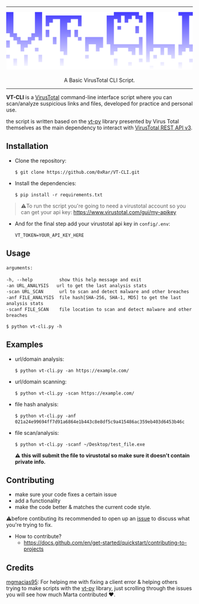 <hr />
<p align="center">
    <img src="https://github.com/0xRar/VT-CLI/raw/main/images/logo.png" width=600px>
    <br />
    <br />
    A Basic VirusTotal CLI Script.
</p>
<hr />


**VT-CLI** is a [VirusTotal] command-line interface script where
you can scan/analyze suspicious links and files, developed for practice and personal use. 

the script is written based on the [vt-py] library presented by Virus Total themselves 
as the main dependency to interact with [VirusTotal REST API v3].


## Installation

- Clone the repository:
    ```
    $ git clone https://github.com/0xRar/VT-CLI.git
    ```

- Install the dependencies:
    ```
    $ pip install -r requirements.txt
    ```


> ⚠️To run the script you're going to need a virustotal account so you can get 
your api key: https://www.virustotal.com/gui/my-apikey


- And for the final step add your virustotal api key in `config/.env`:
    ```
    VT_TOKEN=YOUR_API_KEY_HERE
    ```


## Usage
```
arguments:

-h, --help          show this help message and exit
-an URL_ANALYSIS   url to get the last analysis stats
-scan URL_SCAN      url to scan and detect malware and other breaches
-anf FILE_ANALYSIS  file hash[SHA-256, SHA-1, MD5] to get the last analysis stats
-scanf FILE_SCAN    file location to scan and detect malware and other breaches
```

```
$ python vt-cli.py -h
```

## Examples
- url/domain analysis:
    ```
    $ python vt-cli.py -an https://example.com/
    ```

- url/domain scanning:
    ```
    $ python vt-cli.py -scan https://example.com/
    ```

- file hash analysis:
    ```
    $ python vt-cli.py -anf 021a24e99694ff7d91a6864e1b443c8e8df5c9a415486ac359eb403d6453b46c
    ```

- file scan/analysis:
    ```
    $ python vt-cli.py -scanf ~/Desktop/test_file.exe
    ```
     **⚠️ this will submit the file to virustotal so make sure it doesn't contain private info.**

## Contributing
- make sure your code fixes a certain issue 
- add a functionality
- make the code better & matches the current code style. 

⚠️before contibuting its recommended to open up an [issue] to
discuss what you're trying to fix.

- How to contribute?
   - https://docs.github.com/en/get-started/quickstart/contributing-to-projects


## Credits
[mgmacias95](https://github.com/mgmacias95): For helping me with fixing a client error & 
helping others trying to make scripts with the [vt-py] library, just scrolling through the
issues you will see how much Marta contributed ❤.


[VirusTotal]: https://www.virustotal.com/
[VirusTotal REST API v3]: https://developers.virustotal.com/reference/overview
[vt-py]: https://github.com/VirusTotal/vt-py/ 
[issue]: https://github.com/0xRar/VT-CLI/issues
